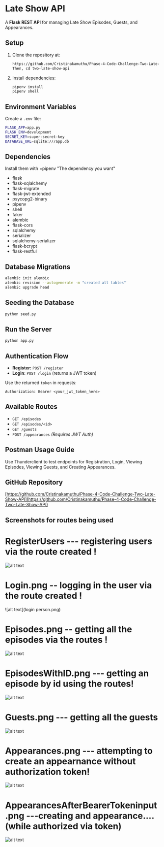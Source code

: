 # Late Show API

A **Flask REST API** 
for managing Late Show Episodes, Guests, and Appearances.

## Setup

1. Clone the repository at:

   ```bash
   https://github.com/Cristinakamuthu/Phase-4-Code-Challenge-Two-Late-Show-API
   Then, cd two-late-show-api
   ```
2. Install dependencies:

   ```bash
   pipenv install
   pipenv shell
   ```

## Environment Variables

Create a `.env` file:

```bash
FLASK_APP=app.py
FLASK_ENV=development
SECRET_KEY=super-secret-key
DATABASE_URL=sqlite:///app.db
```

## Dependencies

Install them with =pipenv "The dependency you want"

* flask
* flask-sqlalchemy
* flask-migrate
* flask-jwt-extended
* psycopg2-binary
* pipenv
* shell
* faker
* alembic
* flask-cors
* sqlalchemy
* serializer
* sqlalchemy-serializer
* flask-bcrypt
* flask-restful

## Database Migrations

```bash
alembic init alembic
alembic revision --autogenerate -m "created all tables"
alembic upgrade head
```

## Seeding the Database

```bash
python seed.py
```

## Run the Server

```bash
python app.py
```

## Authentication Flow

* **Register:** `POST /register`
* **Login:** `POST /login` (returns a JWT token)

Use the returned `token` in requests:

```
Authorization: Bearer <your_jwt_token_here>
```

## Available Routes

* `GET /episodes`
* `GET /episodes/<id>`
* `GET /guests`
* `POST /appearances` *(Requires JWT Auth)*

## Postman Usage Guide

Use Thunderclient to test endpoints for Registration, Login, Viewing Episodes, Viewing Guests, and Creating Appearances.

## GitHub Repository

[https://github.com/Cristinakamuthu/Phase-4-Code-Challenge-Two-Late-Show-API](https://github.com/Cristinakamuthu/Phase-4-Code-Challenge-Two-Late-Show-API)

## Screenshots for routes being used 
   # RegisterUsers --- registering users via the route created !
   ![alt text](registeruser.png)

   # Login.png -- logging in the user via the route created !
   ![alt text](login person.png)

   # Episodes.png -- getting all the episodes via the routes !
   ![alt text](getepisodes.png)

  # EpisodesWithID.png --- getting an episode by id using the routes!
   ![alt text](getepisodesbyid.png)

  # Guests.png --- getting all the guests 
   ![alt text](Guests.png)

  # Appearances.png --- attempting to create an appearnance without authorization token!
   ![alt text](errorforappearance.png)

   # AppearancesAfterBearerTokeninput.png ---creating and appearance....(while authorized via token)
   ![alt text](Appearancesuccessful!(1).png)

   
